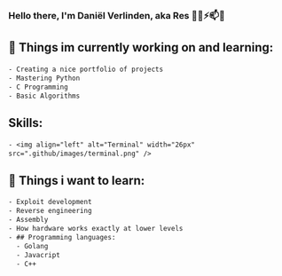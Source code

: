 ### Hello there, I'm Daniël Verlinden, aka Res 👋✨⚡📫💬

## 🔭 Things im currently working on and learning: 
    - Creating a nice portfolio of projects
    - Mastering Python
    - C Programming
    - Basic Algorithms

##    Skills:
    - <img align="left" alt="Terminal" width="26px" src=".github/images/terminal.png" />

## 🤔 Things i want to learn:
    - Exploit development
    - Reverse engineering
    - Assembly
    - How hardware works exactly at lower levels 
    - ## Programming languages:
 	  - Golang
	  - Javacript
	  - C++

